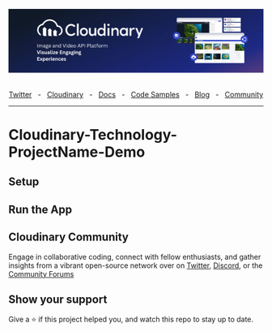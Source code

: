 ![Cloudinary Developers](https://github.com/cloudinary-devs/.github/blob/main/assets/cloudinary-banner.png?raw=true)

<div align="center">
  <br />
  <a href="https://twitter.com/cloudinary" target="_blank">Twitter</a>
    <span>&nbsp;&nbsp;-&nbsp;&nbsp;</span>
  <a href="https://cloudinary.com/" target="_blank">Cloudinary</a>
    <span>&nbsp;&nbsp;-&nbsp;&nbsp;</span>
  <a href="https://cloudinary.com/documentation" target="_blank">Docs</a>
    <span>&nbsp;&nbsp;-&nbsp;&nbsp;</span>
  <a href="https://github.com/cloudinary-devs" target="_blank">Code Samples</a>
    <span>&nbsp;&nbsp;-&nbsp;&nbsp;</span>
  <a href="https://cloudinary.com/blog/" target="_blank">Blog</a>
    <span>&nbsp;&nbsp;-&nbsp;&nbsp;</span>
  <a href="https://community.cloudinary.com/" target="_blank">Community</a>
  <br />
  <hr />
</div>

# Cloudinary-Technology-ProjectName-Demo
<!-- Change the name of your Project by following the naming convention:
Cloudinary-Technology-ProjectName-Demo

E.g
Cloudinary-React-UploadWidget-Demo
 -->

<!-- Project Description  -->

## Setup 

<!-- Setup Description  -->

<!-- Requirements 

E.g
- Have a Cloudinary account
- NodeJS v16.0
- React v18.0
-->

## Run the App

<!-- Reun the App instructions -->

## Cloudinary Community
Engage in collaborative coding, connect with fellow enthusiasts, and gather insights from a vibrant open-source network over on [Twitter](https://twitter.com/cloudinary), [Discord](https://discord.gg/cloudinary), or the [Community Forums](https://community.cloudinary.com/)

## Show your support

Give a ⭐️ if this project helped you, and watch this repo to stay up to date.



